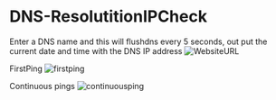 # DNS-ResolutitionIPCheck
Enter a DNS name and this will flushdns every 5 seconds, out put the current date and time with the DNS IP address
![WebsiteURL](https://user-images.githubusercontent.com/46139035/50756191-3a247780-12c0-11e9-83f3-c0ec5fcb099f.JPG)

FirstPing
![firstping](https://user-images.githubusercontent.com/46139035/50756258-722bba80-12c0-11e9-91f5-05ce0b1e30f3.JPG)

Continuous pings
![continuousping](https://user-images.githubusercontent.com/46139035/50756276-82dc3080-12c0-11e9-84f4-5591445abf08.JPG)
